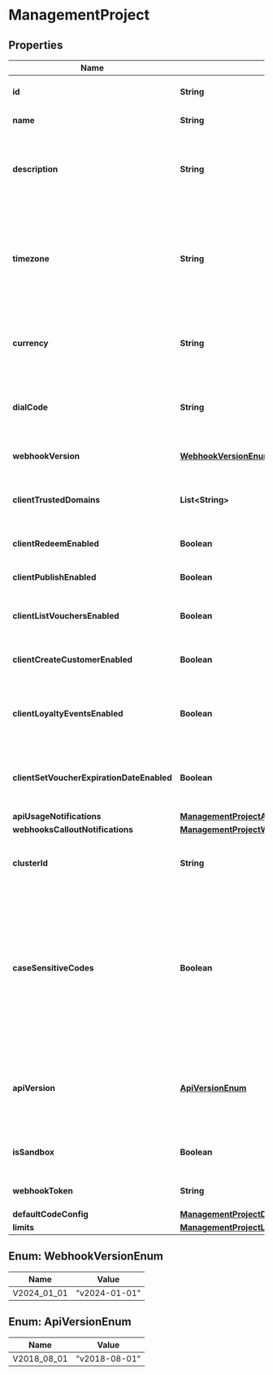 

# ManagementProject


## Properties

| Name | Type | Description |
|------------ | ------------- | ------------- |
|**id** | **String** | Unique identifier of the project. |
|**name** | **String** | The name of the project. |
|**description** | **String** | A user-defined description of the project, e.g. its purpose, scope, region. |
|**timezone** | **String** | The time zone in which the project is established. It can be in the GMT format or in accordance with IANA time zone database. |
|**currency** | **String** | The currency used in the project. It is equal to a 3-letter ISO 4217 code. |
|**dialCode** | **String** | The country dial code for the project. It is equal to an ITU country code. |
|**webhookVersion** | [**WebhookVersionEnum**](#WebhookVersionEnum) | The webhook version used in the project. |
|**clientTrustedDomains** | **List&lt;String&gt;** | An array of URL addresses that allow client requests. |
|**clientRedeemEnabled** | **Boolean** | Enables client-side redemption. |
|**clientPublishEnabled** | **Boolean** | Enables client-side publication. |
|**clientListVouchersEnabled** | **Boolean** | Enables client-side listing of vouchers. |
|**clientCreateCustomerEnabled** | **Boolean** | Enables client-side creation of customers. |
|**clientLoyaltyEventsEnabled** | **Boolean** | Enables client-side events for loyalty and referral programs. |
|**clientSetVoucherExpirationDateEnabled** | **Boolean** | Enables client-side setting of voucher expiration date. |
|**apiUsageNotifications** | [**ManagementProjectApiUsageNotifications**](ManagementProjectApiUsageNotifications.md) |  |
|**webhooksCalloutNotifications** | [**ManagementProjectWebhooksCalloutNotifications**](ManagementProjectWebhooksCalloutNotifications.md) |  |
|**clusterId** | **String** | The identifier of the cluster where the project will be created. |
|**caseSensitiveCodes** | **Boolean** | Determines if the vouchers in the project will be: - case sensitive - if &#x60;true&#x60;, &#x60;C0dE-cfV&#x60; is **not** equal to &#x60;c0de-cfv&#x60;), - case insensitive - if &#x60;false&#x60;, &#x60;C0dE-cfV&#x60; is equal to &#x60;c0de-cfv&#x60;. |
|**apiVersion** | [**ApiVersionEnum**](#ApiVersionEnum) | The API version used in the project. Currently, the default and only value is &#x60;v2018-08-01&#x60;. |
|**isSandbox** | **Boolean** | Determines if the project is a sandbox project. |
|**webhookToken** | **String** | Webhook token used for authentication. |
|**defaultCodeConfig** | [**ManagementProjectDefaultCodeConfig**](ManagementProjectDefaultCodeConfig.md) |  |
|**limits** | [**ManagementProjectLimits**](ManagementProjectLimits.md) |  |



## Enum: WebhookVersionEnum

| Name | Value |
|---- | -----|
| V2024_01_01 | &quot;v2024-01-01&quot; |



## Enum: ApiVersionEnum

| Name | Value |
|---- | -----|
| V2018_08_01 | &quot;v2018-08-01&quot; |



